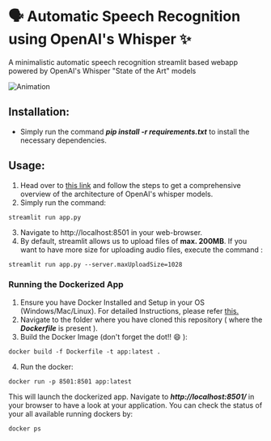 # 🗣 Automatic Speech Recognition using OpenAI's Whisper ✨ 

A minimalistic automatic speech recognition streamlit based webapp powered by OpenAI's Whisper "State of the Art" models

![Animation](https://user-images.githubusercontent.com/29462447/192354340-7a242d6a-8d71-4b91-ae29-c35fbafe3ad4.gif)

## Installation:
* Simply run the command ***pip install -r requirements.txt*** to install the necessary dependencies.

## Usage:
1. Head over to [this link](https://github.com/openai/whisper) and follow the steps to get a comprehensive overview of the architecture of OpenAI's whisper models. 
2. Simply run the command: 
```
streamlit run app.py
```
3. Navigate to http://localhost:8501 in your web-browser.
4. By default, streamlit allows us to upload files of **max. 200MB**. If you want to have more size for uploading audio files, execute the command :
```
streamlit run app.py --server.maxUploadSize=1028
```

### Running the Dockerized App
1. Ensure you have Docker Installed and Setup in your OS (Windows/Mac/Linux). For detailed Instructions, please refer [this.](https://docs.docker.com/engine/install/)
2. Navigate to the folder where you have cloned this repository ( where the ***Dockerfile*** is present ).
3. Build the Docker Image (don't forget the dot!! :smile: ): 
```
docker build -f Dockerfile -t app:latest .
```
4. Run the docker:
```
docker run -p 8501:8501 app:latest
```

This will launch the dockerized app. Navigate to ***http://localhost:8501/*** in your browser to have a look at your application. You can check the status of your all available running dockers by:
```
docker ps
```
